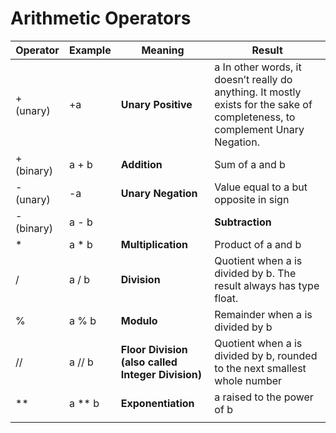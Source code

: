 #   Arithmetic Operators

|Operator    | Example  | Meaning| Result|
| ----------|--------------|--------------|------|
|+ (unary)	|+a	    |    **Unary Positive**	                | a In other words, it doesn’t really do anything. It mostly exists for the sake of completeness, to complement Unary Negation.|
|+ (binary) |a + b   |   **Addition**	                        | Sum of a and b|
|- (unary)	|-a	     |   **Unary Negation**	                    | Value equal to a but opposite in sign|
|- (binary) |a - b|  |   **Subtraction**	                    | b subtracted from a|
|*	        |a * b	 |   **Multiplication**	                    | Product of a and b|
|/	        |a / b	 |   **Division**	                        | Quotient when a is divided by b. The result always has type float.|
|%	        |a % b	 |   **Modulo**	                            | Remainder when a is divided by b|
|//	        | a // b |	 **Floor Division (also called Integer Division)**	|Quotient when a is divided by b, rounded to the next smallest whole number|
|**	        | a ** b |	 **Exponentiation**	                    | a raised to the power of b|
|||||
